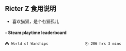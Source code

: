 ## Ricter Z 食用说明
- 喜欢猫猫，是个冇猫孤儿

<!-- steam-box start -->
#### - Steam playtime leaderboard
```text
🎮 World of Warships                 🕘 206 hrs 3 mins
```
<!-- Powered by https://github.com/YouEclipse/steam-box . -->
<!-- steam-box end -->
